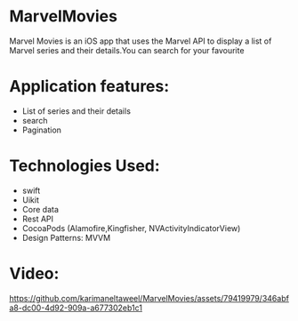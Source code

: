 # MarvelMovies
Marvel Movies is an iOS app that uses the Marvel API to display a list of Marvel series and their details.You can search for your favourite 
# Application features:
- List of series and their details
- search
- Pagination
# Technologies Used:
- swift
- Uikit
- Core data
- Rest API
- CocoaPods (Alamofire,Kingfisher, NVActivityIndicatorView)
- Design Patterns: MVVM
# Video:


https://github.com/karimaneltaweel/MarvelMovies/assets/79419979/346abfa8-dc00-4d92-909a-a677302eb1c1

